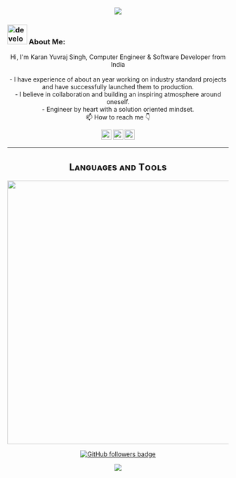 <!--<img align="right" src="https://visitor-badge.laobi.icu/badge?page_id=karanysingh/karanysingh" alt="karanysingh">    -->
<!-- [![Typing SVG](https://readme-typing-svg.herokuapp.com?center=true&lines=This+is+karanysingh;Nice+to+meet+you+%F0%9F%91%8B)](https://git.io/typing-svg)       -->

<h1 align="center">
  <a href="https://git.io/typing-svg">
    <img src="https://readme-typing-svg.herokuapp.com/?lines=This+is+Karan;Nice+to+meet+you+%F0%9F%91%8B&center=true&size=30">
  </a>
</h1>
   
###  <img src="/images/Developer.gif" alt="developer gif"  height="45px">  About Me:
<p align="center">
  Hi, I'm Karan Yuvraj Singh, Computer Engineer & Software Developer from India
  <br>
  <br>
  - I have experience of about an year working on industry standard projects and have successfully launched them to production.
    <br>
  - I believe in collaboration and building an inspiring atmosphere around oneself.  
    <br>
  - Engineer by heart with a solution oriented mindset.
    <br>
  📫 How to reach me 👇
</p>
<p align="center"> 
<a href="https://www.linkedin.com/in/karanysingh"><img src="https://img.shields.io/badge/linkedin-%230077B5.svg?&style=for-the-badge&logo=linkedin&logoColor=white" height=23></a> 
<a href="mailto:karan124d@gmail.com"><img src="https://img.shields.io/badge/Gmail-D14836?style=for-the-badge&logo=gmail&logoColor=white" height=23></a>
  <!--  <a href="http://wa.me//201010147580"><img src="https://img.shields.io/badge/WhatsApp-25D366?style=for-the-badge&logo=whatsapp&logoColor=white" height=23></a> --> 
<a href="https://twitter.com/karanysingh"><img src="https://img.shields.io/badge/Twitter-222222?style=for-the-badge&logo=twitter&logoColor=white" height=23></a>
<!--   <a href="https://github.com/karanysingh/"><img src="https://img.shields.io/badge/GitHub-100000?style=for-the-badge&logo=github&logoColor=white" height=23></a> --></p>
<hr>


<!--Languages and Tools Section-->       
<h2 align="center">Lᴀɴɢᴜᴀɢᴇs ᴀɴᴅ Tᴏᴏʟs</h2> 
<p align="center">
<img width="600px"  src="https://skillicons.dev/icons?i=mongo,express,react,nodejs,nextjs,html,css,js,go,py,sklearn,pytorch,tensorflow,opencv,flask,mysql,sqlite,react,aws,cpp,md,git,vscode,docker,postman,linux,&perline=12"  />
</p>


<!---
<h2 align="center">⚡ Stats ⚡</h2>
<br>
<p align="center">
<a href="https://github.com/karanysingh/">
      <img width=325  src="https://github-readme-stats.vercel.app/api/top-langs/?username=karanysingh&size_weight=0.2&count_weight=0.5&title_color=61dafb&text_color=ffffff&icon_color=61dafb&bg_color=20232a&langs_count=10&layout=compact&border_color=61dafb&hide_border=true" />
 </a>
</p>
<hr>
</p>
--->

<p align="center">
  <a href="https://www.github.com/karanysingh" target="_blank" rel="noreferrer"><img src="https://img.shields.io/github/followers/karanysingh?logo=github&style=for-the-badge&color=282b2f&labelColor=0d1117" alt="GitHub followers badge" /></a>
</p>
<!---
HalemoGPA/HalemoGPA is a ✨ special ✨ repository because its `README.md` (this file) appears on your GitHub profile.
You can click the Preview link to take a look at your changes.
--->
<!--Footer--> 
<p align="center">
  <img src="https://capsule-render.vercel.app/api?type=waving&color=timeGradient&height=65&section=footer"/>
</p>

